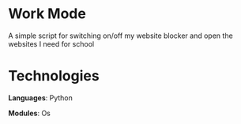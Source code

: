 # Work Mode
A simple script for switching on/off my website blocker and open the websites I need for school

# Technologies
**Languages**: Python

**Modules**: Os